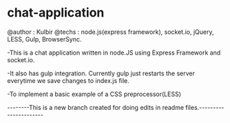 # chat-application

 @author  : Kulbir
 @techs   : node.js(express framework), socket.io, jQuery, LESS, Gulp, BrowserSync.

-This is a chat application written in node.JS using Express Framework and socket.io. 

-It also has gulp integration. Currently gulp just restarts the server everytime we save changes to index.js file.
           
-To implement a basic example of a  CSS preprocessor(LESS)

--------This is a new branch created for doing edits in readme files.----------------------
